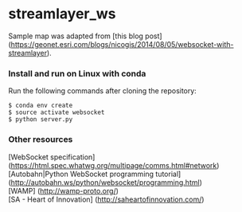 # streamlayer_ws
Sample map was adapted from [this blog post] (https://geonet.esri.com/blogs/nicogis/2014/08/05/websocket-with-streamlayer).

### Install and run on Linux with conda
Run the following commands after cloning the repository:
```shell
$ conda env create
$ source activate websocket
$ python server.py
```

### Other resources
[WebSocket specification] (https://html.spec.whatwg.org/multipage/comms.html#network)  
[Autobahn|Python WebSocket programming tutorial] (http://autobahn.ws/python/websocket/programming.html)  
[WAMP] (http://wamp-proto.org/)  
[SA - Heart of Innovation] (http://saheartofinnovation.com/)  
